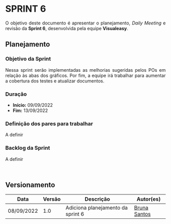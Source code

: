# SPRINT 6

<p align = "justify">O objetivo deste documento é apresentar o planejamento, <i>Daily Meeting</i> e revisão da <b>Sprint 6</b>, desenvolvida pela equipe <b>Visualeasy</b>.</p>


## Planejamento

### Objetivo da Sprint

<p align = "justify">Nessa sprint serão implementadas as melhorias sugeridas pelos POs em relação às abas dos gráficos. Por fim, a equipe irá trabalhar para aumentar a cobertura dos testes e atualizar documentos.</p>


### Duração

+ <b>Início:</b> 09/09/2022
+ <b>Fim:</b> 13/09/2022

### Definição dos pares para trabalhar

A definir

### Backlog da Sprint

A definir

<br>


<!-- ## <i>Daily Meeting</i>


<p align = "justify"><i>Daily Meeting</i> de 12 de setembro de 2022 (Segunda-feira).</p>



<br>

<p align = "justify"><i>Daily Meeting</i> de 13 de setembro de 2022 (Terça-feira).</p>



<br>

<p align = "justify"><i>Daily Meeting</i> de 14 de setembro de 2022 (Quarta-feira).</p>



<br> -->



<!-- ## Revisão

### O que foi concluído nessa Sprint?

<p align = "justify"></p>


### Aspectos da Sprint

#### Aspectos positivos

+ <p align = "justify"></p>

+ <p align = "justify"></p>


#### Problemas/soluções

+ <p align = "justify"></p>

    + <p align = "justify"></p>

+ <p align = "justify"></p>


### O que vem a seguir?

<p align = "justify"></p>

<br> -->


## Versionamento

| Data | Versão | Descrição | Autor(es) |
|------|--------|-----------|-----------|
|08/09/2022|1.0 |Adiciona planejamento da sprint 6|[Bruna Santos](https://github.com/brunaalmeidasantos)|
